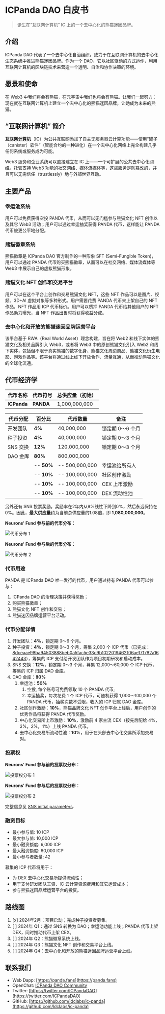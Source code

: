 # ICPanda DAO 白皮书

> 诞生在“互联网计算机” IC 上的一个去中心化的熊猫迷因品牌。

## 介绍

ICPanda DAO 代表了一个去中心化自治组织，致力于在互联网计算机的去中心化生态系统中推进熊猫迷因品牌。作为一个 DAO，它以社区驱动的方式运作，利用互联网计算机的区块链技术来营造一个透明、自治和协作决策的环境。

## 愿景和使命

在 Web3 中我们将会有熊猫，在元宇宙中我们也将会有熊猫。让我们一起努力：现在就在互联网计算机上建立一个去中心化的熊猫迷因品牌，让她成为未来的熊猫。

## “互联网计算机” 简介

[**互联网计算机**](https://internetcomputer.org/)（IC）为公共互联网添加了自主无服务器云计算功能——使用“罐子（canister）软件”（智能合约的一种进化）在一个去中心化网络上完全构建几乎任何系统或服务成为可能。

Web3 服务和企业系统可以直接建立在 IC 上——一个可扩展的公共去中心化网络。托管支持 Web3 功能的社交网络、媒体流媒体等，这些服务是防篡改的，并且可以无需信任（trustlessly）地与外部世界互动。

## 主要产品

### 幸运池系统

用户可以免费获得空投 PANDA 代币，从而可以无门槛参与熊猫文化 NFT 创作以及其它 Web3 活动；用户可以通过幸运抽奖获得 PANDA 代币，这样能让 PANDA 代币被更公平地分配。

### 熊猫徽章系统

熊猫徽章是 ICPanda DAO 官方制作的一种形象 SFT (Semi-Fungible Token)，用户可以通过 PANDA 代币购买熊猫徽章，从而可以在社交网络、媒体流媒体等 Web3 中展示自己的虚拟熊猫形象。

### 熊猫文化 NFT 创作和交易平台

用户可以在这个平台上创作和交易熊猫文化 NFT，这些 NFT 作品可以是图片、视频、3D+AI 虚拟对象等多种形式。用户需要花费 PANDA 代币来上架自己的 NFT 作品，NFT 作品用 ICP 代币标价。用户可以质押 PANDA 代币给其他用户的 NFT 作品助力曝光，当 NFT 作品出售时将获得收益分成。

### 去中心化和开放的熊猫迷因品牌运营平台

该平台基于 RWA（Real World Asset）理念构建，旨在将 Web2 和线下实体的熊猫文化及相关品牌引入 Web3，或者将 Web3 中的原创熊猫文化引入 Web2 和线下实体，包括但不限于真实熊猫的数字化身、熊猫文化周边商品、熊猫文化衍生电影、游戏作品等。该平台将通过线上线下开放合作、流量互通，从而推动熊猫文化的全球化流通。

## 代币经济学

| 代币名称    | 代币符号  | 总供应量（初始） |
| ----------- | --------- | ---------------- |
| **ICPanda** | **PANDA** | 1,000,000,000    |

| 代币分配 | 百分比     | 代币数量       | 备注             |
| -------- | ---------- | -------------- | ---------------- |
| 开发团队 | **4%**     | 40,000,000     | 锁定期 0～6 个月 |
| 种子投资 | **4%**     | 40,000,000     | 锁定期 0～3 个月 |
| SNS 交换 | **12%**    | 120,000,000    | 锁定期 0～3 个月 |
| DAO 金库 | **80%**    | 800,000,000    |                  |
|          | -- **50%** | -- 500,000,000 | 幸运池给所有人   |
|          | -- **10%** | -- 100,000,000 | 社区创作激励     |
|          | -- **10%** | -- 100,000,000 | CEX 上币激励     |
|          | -- **10%** | -- 100,000,000 | DEX 流动性池     |

另外还有 SNS 投票奖励。奖励率在2年内从8%线性下降到0%，然后永远保持在0%。因此，**最大供应量**约为当前总供应量的1.08倍，即 **1,080,000,000**。

**Neurons' Fund 参与前的代币分布：**

![代币分布 1](./token_distribution_0.webp)

**Neurons' Fund 参与后的代币分布：**

![代币分布 2](./token_distribution_1.webp)


### 代币用途

PANDA 是 ICPanda DAO 唯一发行的代币，用户通过持有 PANDA 代币可以参与：
1. ICPanda DAO 的治理决策并获得奖励；
2. 购买熊猫徽章；
3. 熊猫文化 NFT 创作和交易；
4. 熊猫迷因品牌运营平台活动。

### 代币分配详情

1. 开发团队：**4%**，锁定期 0～6 个月。
2. 种子投资：**4%**，锁定期 0～3 个月，筹集 2,000 个 ICP 代币（已完成：[8dceaae98ba94503888beb0a5fac5e33c9b1022019462106ae171782a1642443](https://dashboard.internetcomputer.org/account/8dceaae98ba94503888beb0a5fac5e33c9b1022019462106ae171782a1642443)），筹集的 ICP 支付给开发团队作为项目初期研发和启动成本。
3. SNS 交换：**12%**，锁定期 0～3 个月，募集 12,000～60,000 个 ICP 代币，筹集的 ICP 归属 DAO 金库。
4. DAO 金库：**80%**
   1. 幸运池：**50%**
      1. 空投, 每个账号可免费领取 10 个 PANDA 代币;
      2. 幸运抽奖，每次花费 1 个 ICP 代币，可随机获得 1,000～100,000 个 PANDA 代币，抽奖次数不受限，收入的 ICP 归属 DAO 金库。
   2. 社区创作激励：**10%**，熊猫品牌文化 NFT 创作平台上线后，用户创作的优秀作品将获得 PANDA 代币奖励。
   3. 中心化交易所上币激励：**10%**，激励前 4 家主流 CEX（按先后配给 4%，3%，2%，1%）上线 PANDA 代币。
   4. 去中心化交易所流动性池：**10%**，用于在头部去中心化交易所添加交易对。

### 投票权

**Neurons' Fund 参与前的投票权分布：**

![投票权分布 1](./voting_power_distribution_0.webp)

**Neurons' Fund 参与后的投票权分布：**

![投票权分布 2](./voting_power_distribution_1.webp)

完整信息见 [SNS initial parameters](../sns_init.yaml).

### 融资目标

- 最小参与值: 10 ICP
- 最大参与值: 10,000 ICP
- 最小融资额度: 6,000 ICP
- 最大融资额度: 60,000 ICP
- 最小参与者数量: 42

募集的 ICP 代币将用于：

- 为 DEX 去中心化交易所提供流动性；
- 用于支付研发团队工资、IC 云计算资源费用和其它运营成本；
- 参与熊猫迷因品牌运营平台的投资。

## 路线图

1. [x] 2024年2月：项目启动；完成种子投资者募集。
2. [ ] 2024年 Q1：通过 SNS 转换为 DAO；幸运池功能上线；PANDA 代币上架 DEX，同时推动代币上架 CEX。
3. [ ] 2024年 Q2：熊猫徽章系统上线。
4. [ ] 2024年 Q3：熊猫文化 NFT 创作和交易平台上线。
5. [ ] 2024年 Q4：去中心化和开放的熊猫迷因品牌运营平台上线。

## 联系我们

- Web Dapp: [https://panda.fans](https://panda.fans)
- OpenChat: [ICPanda DAO Community](https://oc.app/community/dqcvf-haaaa-aaaar-a5uqq-cai)
- Twitter: [https://twitter.com/ICPandaDAO](https://twitter.com/ICPandaDAO)
- GitHub: [https://github.com/ldclabs/ic-panda](https://github.com/ldclabs/ic-panda)
